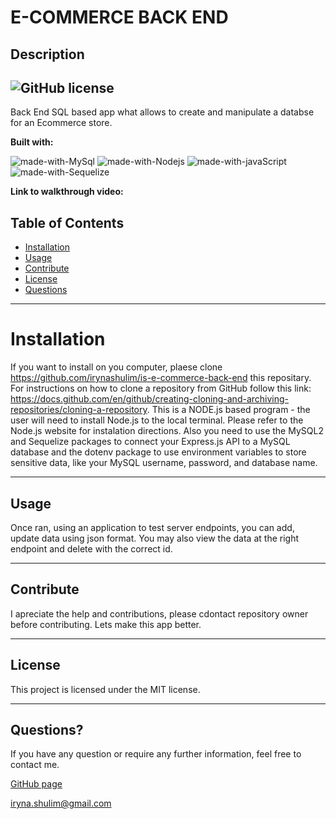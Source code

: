 # E-COMMERCE BACK END
##  Description
 ![GitHub license](https://img.shields.io/badge/license-MIT-blue.svg)
 ---
 Back End SQL based app what allows to create and manipulate a databse for an Ecommerce store.

 **Built with:** 
  
![made-with-MySql](https://img.shields.io/badge/Made%20with-MySql-1f425f.svg)
![made-with-Nodejs](https://img.shields.io/badge/Made%20with-Nodejs-1f425f.svg)
![made-with-javaScript](https://img.shields.io/badge/Made%20with-javaScript-1f425f.svg)
![made-with-Sequelize](https://img.shields.io/badge/Made%20with-javaScript-1f425f.svg)

 **Link to walkthrough video:**
 
  ## Table of Contents
  * [Installation](#installation)
  * [Usage](#usage)
  * [Contribute](#contribute)
  * [License](#license)
  * [Questions](#questions)
  ---
  # Installation
   If you want to install on you computer, plaese clone https://github.com/irynashulim/is-e-commerce-back-end this repositary. 
 For instructions on how to clone a repository from GitHub follow this link: https://docs.github.com/en/github/creating-cloning-and-archiving-repositories/cloning-a-repository. This is a NODE.js based program - the user will need to install Node.js to the local terminal. Please refer to the Node.js website for instalation directions. Also you need to  use the MySQL2  and Sequelize  packages to connect your Express.js API to a MySQL database and the dotenv package  to use environment variables to store sensitive data, like your MySQL username, password, and database name.
 
  ---
  ## Usage
  Once ran, using an application to test server endpoints, you can add, update data using json format. You may also view the data at the right endpoint and delete with the correct id.
  
   ---
  ## Contribute
  I apreciate the help and contributions, please cdontact repository owner before contributing. Lets make this app better.
 
  ---
   ## License
This project is licensed under the MIT license.

---
 
## Questions?
  If you have any question or require any further information, feel free to contact me. 
  
  [GitHub page](https://github.com/irynashulim)

iryna.shulim@gmail.com

  

  
  
